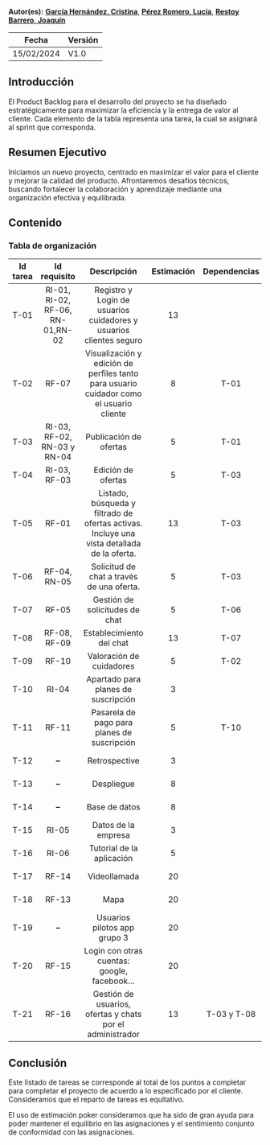 ﻿**Autor(es):** **[García Hernández, Cristina](../grupo)**, **[Pérez Romero, Lucía](../grupo)**, **[Restoy Barrero, Joaquín](../grupo)**

|**Fecha** |**Versión** |
| - | - |
|15/02/2024|V1.0|



## Introducción
El Product Backlog para el desarrollo del proyecto se ha diseñado estratégicamente para maximizar la eficiencia y la entrega de valor al cliente. Cada elemento de la tabla representa una tarea, la cual se asignará al sprint que corresponda.

## Resumen Ejecutivo
Iniciamos un nuevo proyecto, centrado en maximizar el valor para el cliente y mejorar la calidad del producto. Afrontaremos desafíos técnicos, buscando fortalecer la colaboración y aprendizaje mediante una organización efectiva y equilibrada.

## Contenido
### Tabla de organización

|**Id tarea**|**Id   requisito**|**Descripción**|**Estimación**|**Dependencias**|**Responsables**|**Sprint**|**Estado**|
| :-: | :-: | :-: | :-: | :-: | :-: | :-: | :-: |
|T-01|RI-01, RI-02, RF-06, RN-01,RN-02|Registro y Login de usuarios cuidadores y usuarios clientes seguro|13||Francisco Javier (Backend)|Sprint 1||
|T-02|RF-07|Visualización y edición de perfiles tanto para usuario cuidador como el usuario cliente|8|T-01||Sprint 1||
|T-03|RI-03, RF-02, RN-03 y RN-04|Publicación de ofertas |5|T-01||Sprint 1||
|T-04|RI-03, RF-03|Edición de ofertas|5|T-03||Sprint 1||
|T-05|RF-01|Listado, búsqueda y filtrado de ofertas activas. Incluye una vista detallada de la oferta. |13|T-03||Sprint 1||
|T-06|RF-04, RN-05 |Solicitud de chat a través de una oferta.|5|T-03||Sprint 1||
|T-07|RF-05|Gestión de solicitudes de chat|5|T-06||Sprint 1||
|T-08|RF-08, RF-09|Establecimiento del chat|13|T-07||Sprint 1||
|T-09|RF-10|Valoración de cuidadores|5|T-02||Sprint 1||
|T-10|RI-04|Apartado para planes de suscripción|3|||Sprint 1||
|T-11|RF-11|Pasarela de pago para planes de suscripción|5|T-10||Sprint 2||
|T-12|**–**|Retrospective|3|||Sprint X||
|T-13|**–**|Despliegue|8|||Sprint X||
|T-14|**–**|Base de datos|8|||Sprint 1||
|T-15|RI-05|Datos de la empresa|3|||Sprint 1||
|T-16|RI-06|Tutorial de la aplicación|5|||Sprint 3||
|T-17|RF-14|Videollamada|20|||Sprint 2||
|T-18|RF-13|Mapa|20|||Sprint 2||
|T-19|**–**|Usuarios pilotos app grupo 3|20|||Sprint X||
|T-20|RF-15|Login con otras cuentas: google, facebook…|20|||Sprint 2||
|T-21|RF-16|Gestión de usuarios, ofertas y chats por el administrador|13|T-03 y T-08||Sprint 2||

## Conclusión
   Este listado de tareas se corresponde al total de los puntos a completar para completar el proyecto de acuerdo a lo especificado por el cliente. Consideramos que el reparto de tareas es equitativo.

   El uso de estimación poker consideramos que ha sido de gran ayuda para poder mantener el equilibrio en las asignaciones y el sentimiento conjunto de conformidad con las asignaciones.


